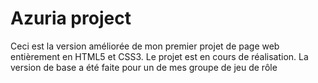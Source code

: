 # Azuria project

Ceci est la version améliorée de mon premier projet de page web entièrement en HTML5 et CSS3. Le projet est en cours de réalisation. La version de base a été faite pour un de mes groupe de jeu de rôle